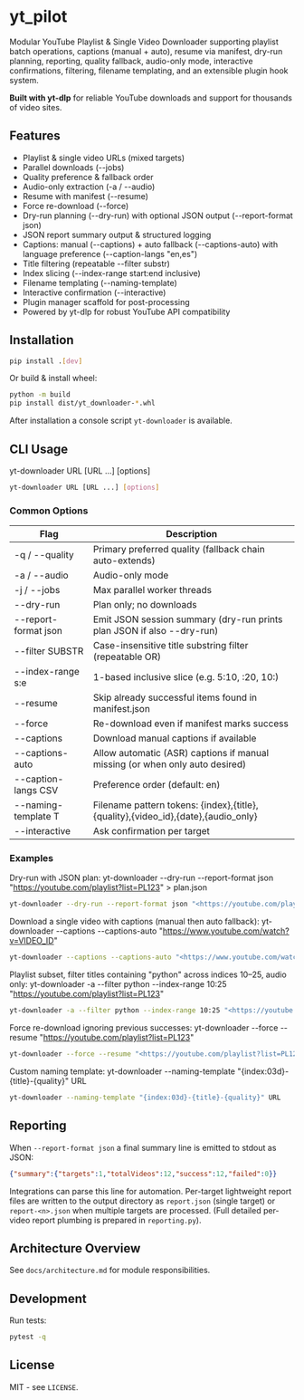 # yt_pilot

Modular YouTube Playlist & Single Video Downloader supporting playlist batch operations, captions (manual + auto), resume via manifest, dry-run planning, reporting, quality fallback, audio-only mode, interactive confirmations, filtering, filename templating, and an extensible plugin hook system.

**Built with yt-dlp** for reliable YouTube downloads and support for thousands of video sites.

## Features

- Playlist & single video URLs (mixed targets)
- Parallel downloads (--jobs)
- Quality preference & fallback order
- Audio-only extraction (-a / --audio)
- Resume with manifest (--resume)
- Force re-download (--force)
- Dry-run planning (--dry-run) with optional JSON output (--report-format json)
- JSON report summary output & structured logging
- Captions: manual (--captions) + auto fallback (--captions-auto) with language preference (--caption-langs "en,es")
- Title filtering (repeatable --filter substr)
- Index slicing (--index-range start:end inclusive)
- Filename templating (--naming-template)
- Interactive confirmation (--interactive)
- Plugin manager scaffold for post-processing
- Powered by yt-dlp for robust YouTube API compatibility

## Installation

```bash
pip install .[dev]
```

Or build & install wheel:

```bash
python -m build
pip install dist/yt_downloader-*.whl
```

After installation a console script `yt-downloader` is available.

## CLI Usage

yt-downloader URL [URL ...] [options]
```bash
yt-downloader URL [URL ...] [options]
```

### Common Options

| Flag | Description |
|------|-------------|
| -q / --quality | Primary preferred quality (fallback chain auto-extends) |
| -a / --audio | Audio-only mode |
| -j / --jobs | Max parallel worker threads |
| --dry-run | Plan only; no downloads |
| --report-format json| Emit JSON session summary (dry-run prints plan JSON if also --dry-run) |
| --filter SUBSTR | Case-insensitive title substring filter (repeatable OR) |
| --index-range s:e | 1-based inclusive slice (e.g. 5:10, :20, 10:) |
| --resume | Skip already successful items found in manifest.json |
| --force | Re-download even if manifest marks success |
| --captions | Download manual captions if available |
| --captions-auto | Allow automatic (ASR) captions if manual missing (or when only auto desired) |
| --caption-langs CSV | Preference order (default: en) |
| --naming-template T | Filename pattern tokens: {index},{title},{quality},{video_id},{date},{audio_only} |
| --interactive | Ask confirmation per target |

### Examples

Dry-run with JSON plan:
yt-downloader --dry-run --report-format json "https://youtube.com/playlist?list=PL123" > plan.json
```bash
yt-downloader --dry-run --report-format json "<https://youtube.com/playlist?list=PL123>" > plan.json
```

Download a single video with captions (manual then auto fallback):
yt-downloader --captions --captions-auto "https://www.youtube.com/watch?v=VIDEO_ID"
```bash
yt-downloader --captions --captions-auto "<https://www.youtube.com/watch?v=VIDEO_ID>"
```

Playlist subset, filter titles containing "python" across indices 10–25, audio only:
yt-downloader -a --filter python --index-range 10:25 "https://youtube.com/playlist?list=PL123"
```bash
yt-downloader -a --filter python --index-range 10:25 "<https://youtube.com/playlist?list=PL123>"
```

Force re-download ignoring previous successes:
yt-downloader --force --resume "https://youtube.com/playlist?list=PL123"
```bash
yt-downloader --force --resume "<https://youtube.com/playlist?list=PL123>"
```

Custom naming template:
yt-downloader --naming-template "{index:03d}-{title}-{quality}" URL
```bash
yt-downloader --naming-template "{index:03d}-{title}-{quality}" URL
```

## Reporting

When `--report-format json` a final summary line is emitted to stdout as JSON:
```json
{"summary":{"targets":1,"totalVideos":12,"success":12,"failed":0}}
```
Integrations can parse this line for automation. Per-target lightweight report files are written to the output directory as `report.json` (single target) or `report-<n>.json` when multiple targets are processed.
(Full detailed per-video report plumbing is prepared in `reporting.py`).

## Architecture Overview
See `docs/architecture.md` for module responsibilities.

## Development

Run tests:
```bash
pytest -q
```

## License
MIT - see `LICENSE`.

